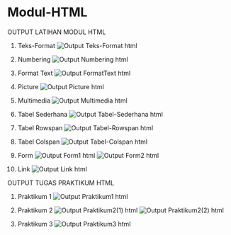 # Modul-HTML

OUTPUT LATIHAN MODUL HTML
1. Teks-Format
![Output Teks-Format html](https://user-images.githubusercontent.com/85090045/127516835-a1ee47ad-f6de-4b6c-89dd-8b21aa7604b8.png)

2. Numbering
![Output Numbering html](https://user-images.githubusercontent.com/85090045/127516902-42b19755-75bd-4196-889d-eb01ba656ee0.png)

3. Format Text
![Output FormatText html](https://user-images.githubusercontent.com/85090045/127516969-61ded715-3d08-4f38-aa82-7aa5bca2aeb0.png)

4. Picture
![Output Picture html](https://user-images.githubusercontent.com/85090045/127517033-3188cf43-9784-468e-b3f1-1df1a49bba61.png)

5. Multimedia
![Output Multimedia html](https://user-images.githubusercontent.com/85090045/127517065-9c85b87f-fbe5-48cc-9bb5-853e4e906c54.png)

6. Tabel Sederhana
![Output Tabel-Sederhana html](https://user-images.githubusercontent.com/85090045/127517129-f7c63449-422f-4ce5-af63-74c197efaaeb.png)

7. Tabel Rowspan
![Output Tabel-Rowspan html](https://user-images.githubusercontent.com/85090045/127517192-ce0942da-07ec-4804-a2ce-d70ad99d49d7.png)

8. Tabel Colspan
![Output Tabel-Colspan html](https://user-images.githubusercontent.com/85090045/127517235-a26df0bd-26d5-430d-bb2d-f1feb0f51f1b.png)

9. Form
![Output Form1 html](https://user-images.githubusercontent.com/85090045/127517291-91798bb7-fe63-4515-9077-4fcd5f756494.png)
![Output Form2 html](https://user-images.githubusercontent.com/85090045/127517294-d3269f15-f059-4b54-bc29-dc686e88f062.png)

10. Link
![Output Link html](https://user-images.githubusercontent.com/85090045/127517329-bdd531ff-d890-4be6-ae83-094700d5dd1a.png)



OUTPUT TUGAS PRAKTIKUM HTML
1. Praktikum 1
![Output Praktikum1 html](https://user-images.githubusercontent.com/85090045/127517424-8942e17e-2f91-42fc-8112-28820b57c645.png)

2. Praktikum 2
![Output Praktikum2(1) html](https://user-images.githubusercontent.com/85090045/127517517-f181964d-d63f-4dc7-ac2d-52797e72ce76.png)
![Output Praktikum2(2) html](https://user-images.githubusercontent.com/85090045/127517531-ba25f25f-a7f5-44ba-a373-0e73abd13676.png)

3. Praktikum 3
![Output Praktikum3 html](https://user-images.githubusercontent.com/85090045/127517580-45184e14-3e90-465e-b3cc-0ce27184003c.png)

